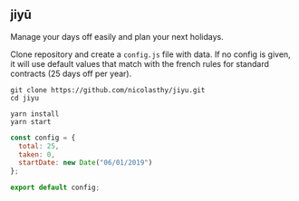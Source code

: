 ## jiyū

Manage your days off easily and plan your next holidays.

Clone repository and create a `config.js` file with data.
If no config is given, it will use default values that match with the french rules for standard contracts (25 days off per year).

```shell
git clone https://github.com/nicolasthy/jiyu.git
cd jiyu

yarn install
yarn start
```

```javascript
const config = {
  total: 25,
  taken: 0,
  startDate: new Date("06/01/2019")
};

export default config;
```
